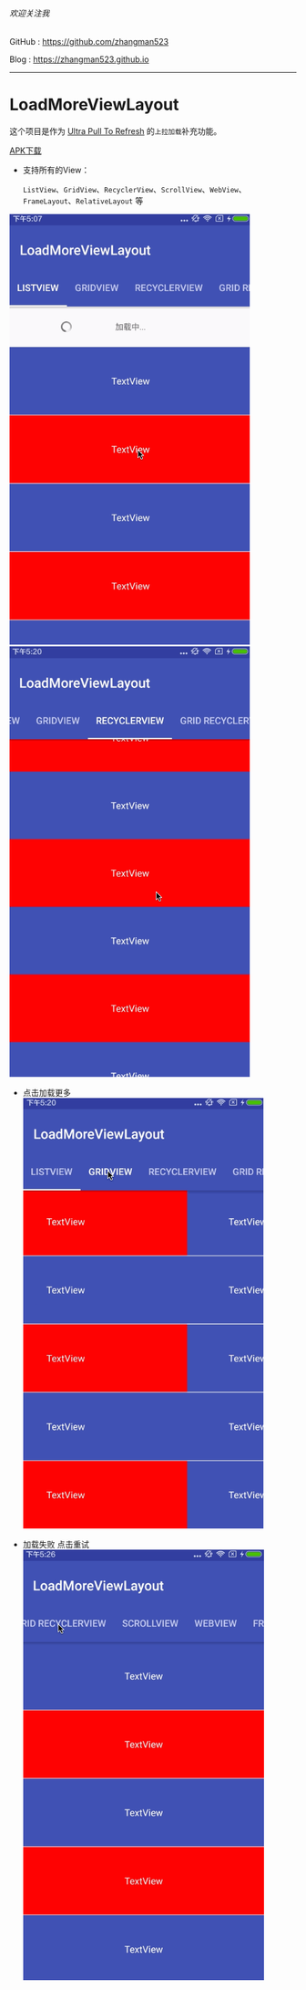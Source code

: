 ###### 欢迎关注我

GitHub : https://github.com/zhangman523

Blog   : https://zhangman523.github.io

---

# LoadMoreViewLayout

这个项目是作为 [Ultra Pull To Refresh](https://github.com/liaohuqiu/android-Ultra-Pull-To-Refresh) 的`上拉加载`补充功能。

[APK下载](./load_more_view.apk)

- 支持所有的View：

    `ListView`、`GridView`、`RecyclerView`、`ScrollView`、`WebView`、`FrameLayout`、`RelativeLayout` 等

![](./gif/list_view.gif)
![](./gif/recycler_view.gif)

- 点击加载更多
![](./gif/grid_view.gif)

- 加载失败 点击重试
![](./gif/scroll_view.gif)
